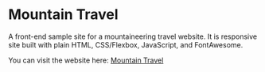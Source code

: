 # Mountain Travel

A front-end sample site for a mountaineering travel website. It is responsive site built with plain HTML, CSS/Flexbox, JavaScript, and FontAwesome. 

You can visit the website here: [Mountain Travel](https://nikhilpatel87.github.io/mountain-travel/)

